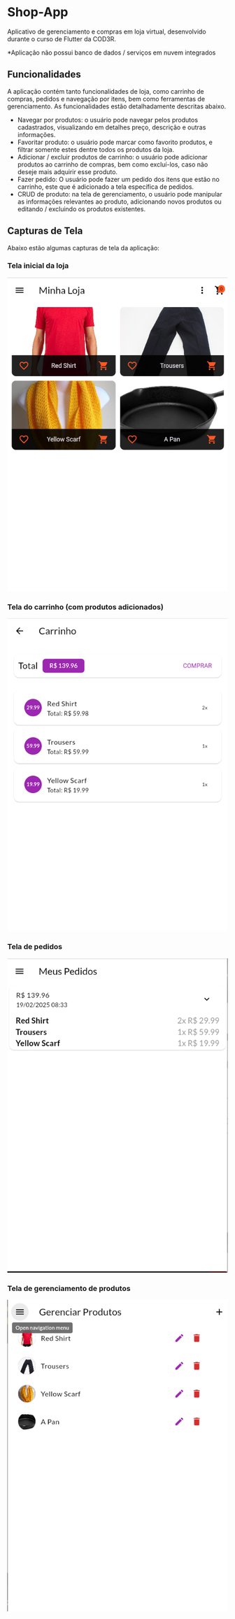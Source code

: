 
# Shop-App
Aplicativo de gerenciamento e compras em loja virtual, desenvolvido durante o curso de Flutter da COD3R.

*Aplicação não possui banco de dados / serviços em nuvem integrados

## Funcionalidades
A aplicação contém tanto funcionalidades de loja, como carrinho de compras, pedidos e navegação por itens, bem como ferramentas de gerenciamento. As funcionalidades estão detalhadamente descritas abaixo.

- Navegar por produtos: o usuário pode navegar pelos produtos cadastrados, visualizando em detalhes preço, descrição e outras informações.
- Favoritar produto: o usuário pode marcar como favorito produtos, e filtrar somente estes dentre todos os produtos da loja.
- Adicionar / excluir produtos de carrinho: o usuário pode adicionar produtos ao carrinho de compras, bem como excluí-los, caso não deseje mais adquirir esse produto.
- Fazer pedido: O usuário pode fazer um pedido dos itens que estão no carrinho, este que é adicionado a tela específica de pedidos.
- CRUD de produto: na tela de gerenciamento, o usuário pode manipular as informações relevantes ao produto, adicionando novos produtos ou editando / excluindo os produtos existentes. 

## Capturas de Tela

Abaixo estão algumas capturas de tela da aplicação:

### Tela inicial da loja
![Tela inicial da loja](lib/screenshots/shop_screen.png)

### Tela do carrinho (com produtos adicionados)
![Tela do carrinho](lib/screenshots/cart_screen.png)

### Tela de pedidos
![Tela de pedidos](lib/screenshots/oder_screen.png)

### Tela de gerenciamento de produtos
![Tela de gerenciamento de produtos](lib/screenshots/product_crud_screen.png)
